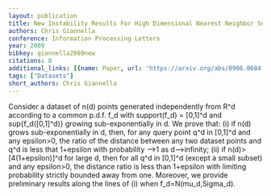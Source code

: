 ```yaml
---
layout: publication
title: New Instability Results For High Dimensional Nearest Neighbor Search
authors: Chris Giannella
conference: Information Processing Letters
year: 2009
bibkey: giannella2009new
citations: 8
additional_links: [{name: Paper, url: 'https://arxiv.org/abs/0906.0684'}]
tags: ["Datasets"]
short_authors: Chris Giannella
---
```

Consider a dataset of n(d) points generated independently from R^d according
to a common p.d.f. f_d with support(f_d) = [0,1]^d and sup\{f_d([0,1]^d)\}
growing sub-exponentially in d. We prove that: (i) if n(d) grows
sub-exponentially in d, then, for any query point q^d in [0,1]^d and any
epsilon>0, the ratio of the distance between any two dataset points and q^d is
less that 1+epsilon with probability -->1 as d-->infinity; (ii) if
n(d)>[4(1+epsilon)]^d for large d, then for all q^d in [0,1]^d (except a small
subset) and any epsilon>0, the distance ratio is less than 1+epsilon with
limiting probability strictly bounded away from one. Moreover, we provide
preliminary results along the lines of (i) when f_d=N(mu_d,Sigma_d).
